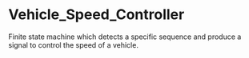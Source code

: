 # Vehicle_Speed_Controller
Finite state machine which detects a specific sequence and produce a signal to control the speed of a vehicle.
